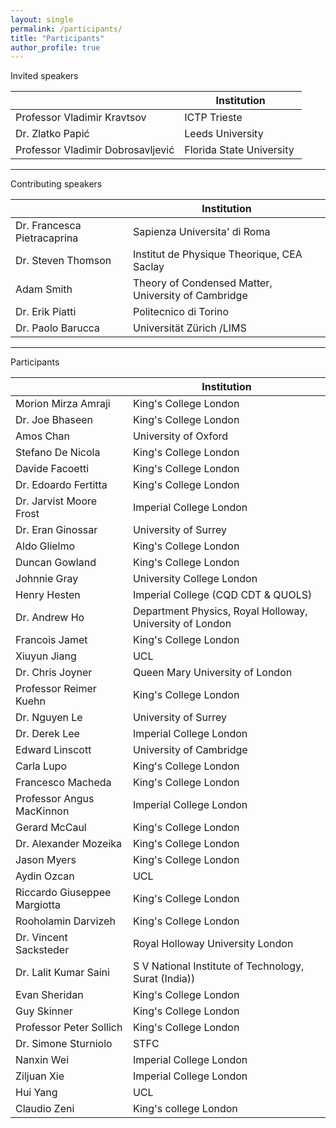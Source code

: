 ```yaml
---
layout: single
permalink: /participants/
title: "Participants"
author_profile: true
---
```

Invited speakers

|                                   | Institution              |
|-----------------------------------|--------------------------|
| Professor Vladimir Kravtsov       | ICTP Trieste             |
| Dr. Zlatko Papić                  | Leeds University         |
| Professor Vladimir Dobrosavljević | Florida State University |

---
Contributing speakers

|                             | Institution                                               |
|-----------------------------|-----------------------------------------------------------|
| Dr. Francesca Pietracaprina | Sapienza Universita' di Roma                              |
| Dr. Steven Thomson          | Institut de Physique Theorique, CEA Saclay                |
| Adam Smith                  | Theory of Condensed Matter, University of Cambridge       |
| Dr. Erik Piatti             | Politecnico di Torino                                     |
| Dr. Paolo Barucca           | Universität Zürich /LIMS                                  |

---
Participants

|                              | Institution                                              |
|------------------------------|----------------------------------------------------------|
| Morion Mirza Amraji          | King's College London                                    |
| Dr. Joe Bhaseen                  | King's College London                                    |
| Amos Chan                    | University of Oxford                                     |
| Stefano De Nicola            | King's College London                                    |
| Davide Facoetti              | King's College London                                    |
| Dr. Edoardo Fertitta             | King's College London                                    |
| Dr. Jarvist Moore Frost          | Imperial College London                                  |
| Dr. Eran Ginossar                | University of Surrey                                     |
| Aldo Glielmo                 | King's College London                                    |
| Duncan Gowland               | King's College London                                    |
| Johnnie Gray                 | University College London                                |
| Henry Hesten                 | Imperial College (CQD CDT & QUOLS)                       |
| Dr. Andrew Ho                    | Department Physics, Royal Holloway, University of London |
| Francois Jamet               | King's College London                                    |
| Xiuyun Jiang                 | UCL                                                      |
| Dr. Chris Joyner                 | Queen Mary University of London                          |
| Professor Reimer Kuehn                 | King's College London                                    |
| Dr. Nguyen Le                    | University of Surrey                                     |
| Dr. Derek Lee                    | Imperial College London                                  |
| Edward Linscott              | University of Cambridge                                  |
| Carla Lupo                   | King's College London                                    |
| Francesco Macheda            | King's College London                                    |
| Professor Angus MacKinnon              | Imperial College London                                  |
| Gerard McCaul                | King's College London                                    |
| Dr. Alexander Mozeika            | King's College London                                    |
| Jason Myers                  | King's College London                                    |
| Aydin Ozcan                  | UCL                                                      |
| Riccardo Giuseppee Margiotta | King's College London                                    |
| Rooholamin Darvizeh          | King's College London                                    |
| Dr. Vincent Sacksteder           | Royal Holloway University London                         |
| Dr. Lalit Kumar Saini            | S V National Institute of Technology, Surat (India))     |
| Evan Sheridan                | King's College London                                    |
| Guy Skinner                  | King's College London                                    |
| Professor Peter Sollich                | King's College London                                    |
| Dr. Simone Sturniolo             | STFC                                                     |
| Nanxin Wei                   | Imperial College London                                  |
| Ziljuan Xie                  | Imperial College London                                  |
| Hui Yang                     | UCL                                                      |
| Claudio Zeni                 | King's college London                                    |
